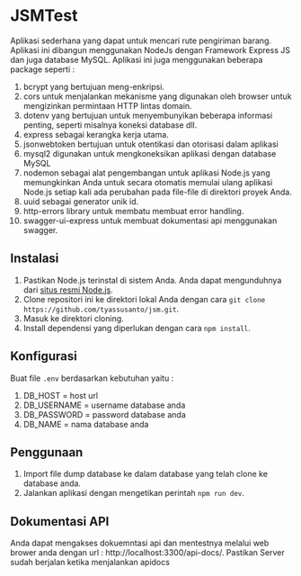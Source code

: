 # JSMTest

Aplikasi sederhana yang dapat untuk mencari rute pengiriman barang. Aplikasi ini dibangun menggunakan NodeJs dengan Framework Express JS dan juga database MySQL. Aplikasi ini juga menggunakan beberapa package seperti : 
1. bcrypt yang bertujuan meng-enkripsi.
2. cors untuk menjalankan mekanisme yang digunakan oleh browser untuk mengizinkan permintaan HTTP lintas domain.
3. dotenv yang bertujuan untuk menyembunyikan beberapa informasi penting, seperti misalnya koneksi database dll.
4. express sebagai kerangka kerja utama.
5. jsonwebtoken bertujuan untuk otentikasi dan otorisasi dalam aplikasi
6. mysql2 digunakan untuk mengkoneksikan aplikasi dengan database MySQL
7. nodemon sebagai alat pengembangan untuk aplikasi Node.js yang memungkinkan Anda untuk secara otomatis memulai ulang aplikasi Node.js setiap kali ada perubahan pada file-file di direktori proyek Anda.
8. uuid sebagai generator unik id.
9. http-errors library untuk membatu membuat error handling.
10. swagger-ui-express untuk membuat dokumentasi api menggunakan swagger.

## Instalasi

1. Pastikan Node.js terinstal di sistem Anda. Anda dapat mengunduhnya dari [situs resmi Node.js](https://nodejs.org).
2. Clone repositori ini ke direktori lokal Anda dengan cara `git clone https://github.com/tyassusanto/jsm.git`.
3. Masuk ke direktori cloning.
4. Install dependensi yang diperlukan dengan cara `npm install`.

## Konfigurasi

Buat file `.env` berdasarkan kebutuhan yaitu : 
1. DB_HOST = host url 
2. DB_USERNAME = username database anda
3. DB_PASSWORD = password database anda
4. DB_NAME = nama database anda

## Penggunaan

1. Import file dump database ke dalam database yang telah clone ke database anda.
2. Jalankan aplikasi dengan mengetikan perintah `npm run dev`.

## Dokumentasi API 
Anda dapat mengakses dokuemntasi api dan mentestnya melalui web brower anda dengan url : http://localhost:3300/api-docs/.
Pastikan Server sudah berjalan ketika menjalankan apidocs

